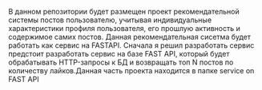 В данном репозитории будет размещен проект рекомендательной системы постов пользователю, учитывая индивидуальные характеристики профиля пользователя, его прошлую активность и содержимое самих постов. 
Данная рекомендательная сисетма будет работать как сервис на FASTAPI.
Сначала я решил разработать сервис предстоит разработать сервис на базе FAST API, который будет обрабатывать HTTP-запросы к БД и возвращать топ N постов по количеству лайков.Данная часть проекта находится в папке service on FAST API 

